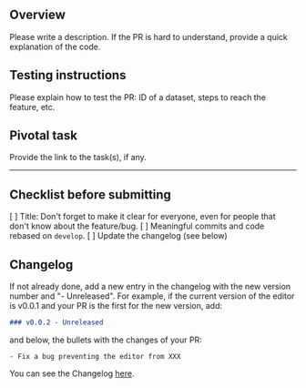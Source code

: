 ## Overview
Please write a description. If the PR is hard to understand, provide a quick explanation of the code.

## Testing instructions
Please explain how to test the PR: ID of a dataset, steps to reach the feature, etc.

## Pivotal task
Provide the link to the task(s), if any.

---

## Checklist before submitting
[ ] Title: Don't forget to make it clear for everyone, even for people that don't know about the feature/bug.
[ ] Meaningful commits and code rebased on `develop`.
[ ] Update the changelog (see below)

## Changelog

If not already done, add a new entry in the changelog with the new version number and "- Unreleased". For example, if the current version of the editor is v0.0.1 and your PR is the first for the new version, add:
```md
### v0.0.2 - Unreleased
```

and below, the bullets with the changes of your PR:
```
- Fix a bug preventing the editor from XXX
```

You can see the Changelog [here](https://github.com/resource-watch/widget-editor/blob/develop/CHANGELOG.md).
